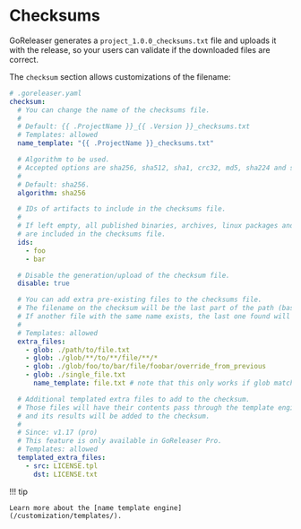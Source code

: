 # Checksums

GoReleaser generates a `project_1.0.0_checksums.txt` file and uploads it with the
release, so your users can validate if the downloaded files are correct.

The `checksum` section allows customizations of the filename:

```yaml
# .goreleaser.yaml
checksum:
  # You can change the name of the checksums file.
  #
  # Default: {{ .ProjectName }}_{{ .Version }}_checksums.txt
  # Templates: allowed
  name_template: "{{ .ProjectName }}_checksums.txt"

  # Algorithm to be used.
  # Accepted options are sha256, sha512, sha1, crc32, md5, sha224 and sha384.
  #
  # Default: sha256.
  algorithm: sha256

  # IDs of artifacts to include in the checksums file.
  #
  # If left empty, all published binaries, archives, linux packages and source archives
  # are included in the checksums file.
  ids:
    - foo
    - bar

  # Disable the generation/upload of the checksum file.
  disable: true

  # You can add extra pre-existing files to the checksums file.
  # The filename on the checksum will be the last part of the path (base).
  # If another file with the same name exists, the last one found will be used.
  #
  # Templates: allowed
  extra_files:
    - glob: ./path/to/file.txt
    - glob: ./glob/**/to/**/file/**/*
    - glob: ./glob/foo/to/bar/file/foobar/override_from_previous
    - glob: ./single_file.txt
      name_template: file.txt # note that this only works if glob matches 1 file only

  # Additional templated extra files to add to the checksum.
  # Those files will have their contents pass through the template engine,
  # and its results will be added to the checksum.
  #
  # Since: v1.17 (pro)
  # This feature is only available in GoReleaser Pro.
  # Templates: allowed
  templated_extra_files:
    - src: LICENSE.tpl
      dst: LICENSE.txt
```

!!! tip

    Learn more about the [name template engine](/customization/templates/).

